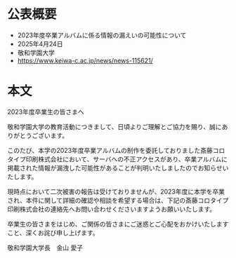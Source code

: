 # 公表概要
- 2023年度卒業アルバムに係る情報の漏えいの可能性について
- 2025年4月24日
- 敬和学園大学
- https://www.keiwa-c.ac.jp/news/news-115621/

# 本文
2023年度卒業生の皆さまへ

敬和学園大学の教育活動につきまして、日頃よりご理解とご協力を賜り、誠にありがとうございます。

このたび、本学の2023年度卒業アルバムの制作を委託しておりました斎藤コロタイプ印刷株式会社において、サーバへの不正アクセスがあり、卒業アルバムに掲載された情報が漏洩した可能性があることが判明いたしましたのでお知らせいたします。

現時点において二次被害の報告は受けておりませんが、2023年度に本学を卒業され、本件に関して詳細の確認や相談を希望する場合は、下記の斎藤コロタイプ印刷株式会社の連絡先へお問い合わせくださいますようお願いいたします。

卒業生の皆さまをはじめ、ご関係の皆さまにご迷惑とご心配をおかけいたしますこと、深くお詫び申し上げます。

敬和学園大学長　金山 愛子
